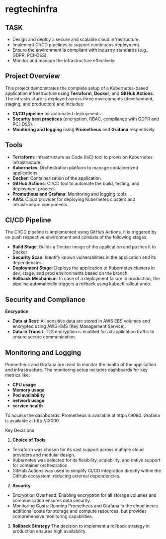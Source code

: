 # regtechinfra
## TASK 
* Design and deploy a secure and scalable cloud infrastructure.
* Implement CI/CD pipelines to support continuous deployment.
* Ensure the environment is compliant with industry standards (e.g., GDPR, PCI-DSS).
* Monitor and manage the infrastructure effectively.


## Project Overview
This project demonstrates the complete setup of a Kubernetes-based application infrastructure using **Terraform**, **Docker**, and **GitHub Actions**. The infrastructure is deployed across three environments (development, staging, and production) and includes:
- **CI/CD pipeline** for automated  deployments.
- **Security best practices** (encryption, RBAC, compliance with GDPR and PCI-DSS).
- **Monitoring and logging** using **Prometheus** and **Grafana** respectively.

## Tools
- **Terraform**: Infrastructure as Code (IaC) tool to provision Kubernetes infrastructure.
- **Kubernetes**: Orchestration platform to manage containerized applications.
- **Docker**: Containerization of the application.
- **GitHub Actions**: CI/CD tool to automate the build, testing, and deployment process.
- **Prometheus and Grafana**: Monitoring and logging tools.
- **AWS**: Cloud provider for deploying Kubernetes clusters and infrastructure components.

## CI/CD Pipeline
The CI/CD pipeline is implemented using GitHub Actions, it is triggered by on push respective environment and consists of the following stages:
- **Build Stage**: Builds a Docker image of the application and pushes it to Docker
- **Security Scan**: Identify known vulnerabilities in the application and its dependencies.
- **Deployment Stage**: Deploys the application to Kubernetes clusters in dev, stage, and prod environments based on the branch.
- **Rollback Mechanism**: In case of a deployment failure in production, the pipeline automatically triggers a rollback using kubectl rollout undo.

## Security and Compliance
**Encryption**
- **Data at Rest**: All sensitive data are stored in AWS EBS volumes and encrypted using AWS KMS (Key Management Service).
- **Data in Transit**: TLS encryption is enabled for all application traffic to ensure secure communication.

## Monitoring and Logging
Prometheus and Grafana are used to monitor the health of the application and infrastructure. The monitoring setup includes dashboards for key metrics like:
- **CPU usage**
- **Memory usage**
- **Pod availability**
- **network usage**
- **service health**

To access the dashboards:
Prometheus is available at http://<prometheus-url>:9090.
Grafana is available at http://<grafana-url>:3000.

Key Decisions
1. **Choice of Tools**
- Terraform was chosen for its vast support across multiple cloud providers and modular design.
- Kubernetes was selected for its flexibility, scalability, and native support for container orchestration.
- GitHub Actions was used to simplify CI/CD integration directly within the GitHub ecosystem, reducing external dependencies.
2. **Security**
- Encryption Overhead: Enabling encryption for all storage volumes and communication ensures data security.
- Monitoring Costs: Running Prometheus and Grafana in the cloud incurs additional costs for storage and compute resources, but provides comprehensive monitoring capabilities.
3. **Rollback Strategy**
The decision to implement a rollback strategy in production ensures high availability